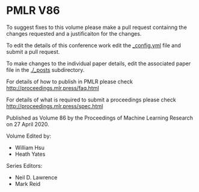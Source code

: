 # PMLR V86

To suggest fixes to this volume please make a pull request containng the changes requested and a justificaiton for the changes.

To edit the details of this conference work edit the [_config.yml](./_config.yml) file and submit a pull request.

To make changes to the individual paper details, edit the associated paper file in the [./_posts](./_posts) subdirectory.

For details of how to publish in PMLR please check http://proceedings.mlr.press/faq.html

For details of what is required to submit a proceedings please check http://proceedings.mlr.press/spec.html



Published as Volume 86 by the Proceedings of Machine Learning Research on 27 April 2020.

Volume Edited by:
  * William Hsu
  * Heath Yates

Series Editors:
  * Neil D. Lawrence
  * Mark Reid
